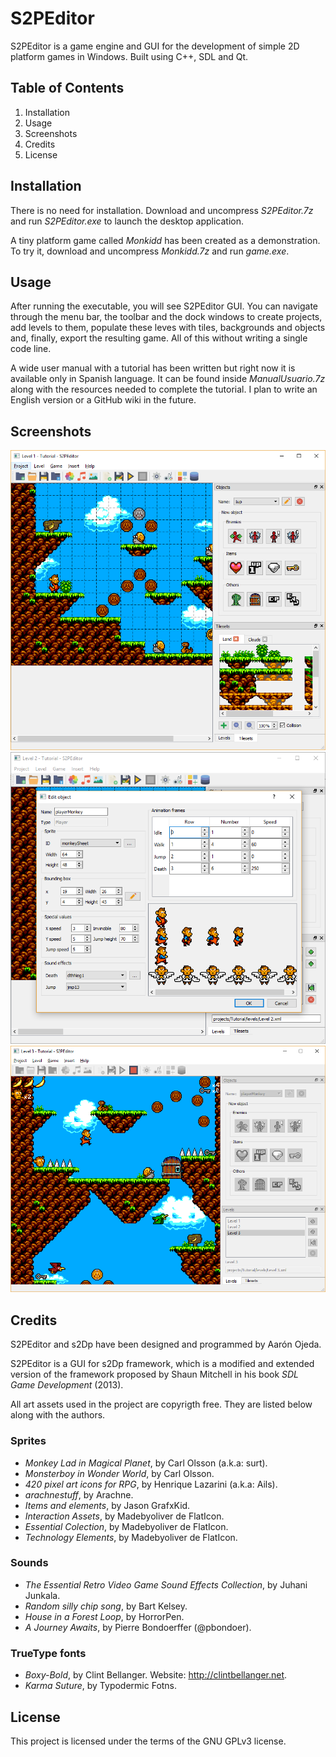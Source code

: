 # S2PEditor
S2PEditor is a game engine and GUI for the development of simple 2D platform games in Windows. Built using C++, SDL and Qt.
## Table of Contents
1. Installation
1. Usage
1. Screenshots
1. Credits
1. License
## Installation
There is no need for installation. Download and uncompress *S2PEditor.7z* and run *S2PEditor.exe* to launch the desktop application.

A tiny platform game called *Monkidd* has been created as a demonstration. To try it, download and uncompress *Monkidd.7z* and run *game.exe*.
## Usage
After running the executable, you will see S2PEditor GUI. You can navigate through the menu bar, the toolbar and the dock windows to create projects, add levels to them, populate these leves with tiles, backgrounds and objects and, finally, export the resulting game. All of this without writing a single code line.

A wide user manual with a tutorial has been written but right now it is available only in Spanish language. It can be found inside *ManualUsuario.7z* along with the resources needed to complete the tutorial. I plan to write an English version or a GitHub wiki in the future.
## Screenshots
<img src="S2PEditor/assets/images/screenshot1.png" width="540">

<img src="S2PEditor/assets/images/screenshot2.png" width="540">

<img src="S2PEditor/assets/images/screenshot3.png" width="540">

## Credits
S2PEditor and s2Dp have been designed and programmed by Aarón Ojeda. 

S2PEditor is a GUI for s2Dp framework, which is a modified and extended version of the framework proposed by Shaun Mitchell in his book *SDL Game Development* (2013).

All art assets used in the project are copyrigth free. They are listed below along with the authors.
### Sprites
* *Monkey Lad in Magical Planet*, by Carl Olsson (a.k.a: surt).
* *Monsterboy in Wonder World*, by Carl Olsson.
* *420 pixel art icons for RPG*, by Henrique Lazarini (a.k.a: Ails).
* *arachnestuff*, by Arachne.
* *Items and elements*, by Jason GrafxKid.
* *Interaction Assets*, by Madebyoliver de FlatIcon.
* *Essential Colection*, by Madebyoliver de FlatIcon.
* *Technology Elements*, by Madebyoliver de FlatIcon.
### Sounds
* *The Essential Retro Video Game Sound Effects Collection*, by Juhani Junkala.
* *Random silly chip song*, by Bart Kelsey.
* *House in a Forest Loop*, by HorrorPen.
* *A Journey Awaits*, by Pierre Bondoerffer (@pbondoer).
### TrueType fonts
* *Boxy-Bold*, by Clint Bellanger. Website: http://clintbellanger.net.
* *Karma Suture*, by Typodermic Fotns.
## License
This project is licensed under the terms of the GNU GPLv3 license.


